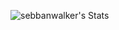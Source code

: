 ![sebbanwalker's Stats](https://github-readme-stats.vercel.app/api?username=sebbanwalker&theme=tokyonight&show_icons=true&hide_border=true&count_private=true)

